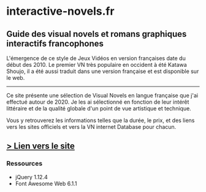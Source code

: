 # interactive-novels.fr

## Guide des visual novels et romans graphiques interactifs francophones

L'émergence de ce style de Jeux Vidéos en version françaises date du début des 2010. Le premier VN très populaire en occident à été Katawa Shoujo, il a été aussi traduit dans une version française et est disponible sur le web.

---

Ce site présente une sélection de Visual Novels en langue française que j'ai effectué autour de 2020. Je les ai sélectionné en fonction de leur intérêt littéraire et de la qualité globale d'un point de vue artistique et technique.

Vous y retrouverez les informations telles que la durée, le prix, et des liens vers les sites officiels et vers la VN internet Database pour chacun.

## [> Lien vers le site](https://realjck.github.io/franceinteractivenovels/)

### Ressources
* jQuery 1.12.4
* Font Awesome Web 6.1.1
